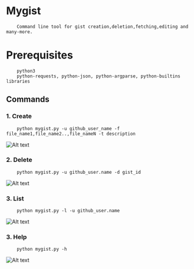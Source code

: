 # Mygist
        Command line tool for gist creation,deletion,fetching,editing and many-more.
        
# Prerequisites
        python3
        python-requests, python-json, python-argparse, python-builtins libraries

## Commands 

### 1. Create
        python mygist.py -u github_user_name -f file_name1,file_name2..,file_nameN -t description 
![Alt text](https://github.com/vishichoudhary/mygist/blob/master/docs/create.png?raw=true "Image to show create command ")

### 2. Delete
        python mygist.py -u github_user.name -d gist_id
![Alt text](https://github.com/vishichoudhary/mygist/blob/master/docs/delete.png?raw=true "Image to show delete command ")

### 3. List
        python mygist.py -l -u github_user.name 
 ![Alt text](https://github.com/vishichoudhary/mygist/blob/master/docs/list.png?raw=true "Image to show list command ")

### 3. Help
        python mygist.py -h
![Alt text](https://github.com/vishichoudhary/mygist/blob/master/docs/help.png?raw=true "Image to show help command ")
